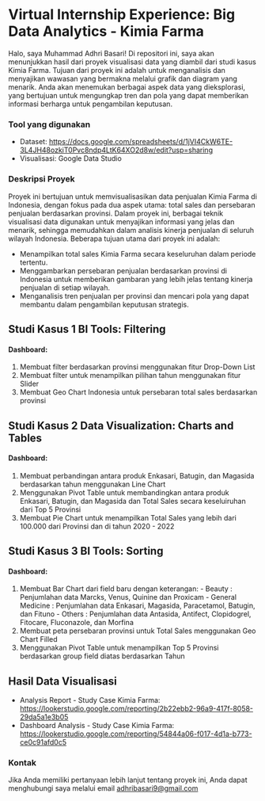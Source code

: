 # Virtual Internship Experience: Big Data Analytics - Kimia Farma
Halo, saya Muhammad Adhri Basari! Di repositori ini, saya akan menunjukkan hasil dari proyek visualisasi data yang diambil dari studi kasus Kimia Farma. Tujuan dari proyek ini adalah untuk menganalisis dan menyajikan wawasan yang bermakna melalui grafik dan diagram yang menarik. Anda akan menemukan berbagai aspek data yang dieksplorasi, yang bertujuan untuk mengungkap tren dan pola yang dapat memberikan informasi berharga untuk pengambilan keputusan.
### Tool yang digunakan
- Dataset: https://docs.google.com/spreadsheets/d/1jVI4CkW6TE-3L4JH48ozkiT0Pvc8ndp4LtK64XO2d8w/edit?usp=sharing
- Visualisasi: Google Data Studio

### Deskripsi Proyek
Proyek ini bertujuan untuk memvisualisasikan data penjualan Kimia Farma di Indonesia, dengan fokus pada dua aspek utama: total sales dan persebaran penjualan berdasarkan provinsi. Dalam proyek ini, berbagai teknik visualisasi data digunakan untuk menyajikan informasi yang jelas dan menarik, sehingga memudahkan dalam analisis kinerja penjualan di seluruh wilayah Indonesia.
Beberapa tujuan utama dari proyek ini adalah:
- Menampilkan total sales Kimia Farma secara keseluruhan dalam periode tertentu.
- Menggambarkan persebaran penjualan berdasarkan provinsi di Indonesia untuk memberikan gambaran yang lebih jelas tentang kinerja penjualan di setiap wilayah.
- Menganalisis tren penjualan per provinsi dan mencari pola yang dapat membantu dalam pengambilan keputusan strategis.

## Studi Kasus 1 BI Tools: Filtering
#### Dashboard:
1. Membuat filter berdasarkan provinsi menggunakan fitur Drop-Down List
2. Membuat filter untuk menampilkan pilihan tahun menggunakan fitur Slider
3. Membuat Geo Chart Indonesia untuk persebaran total sales berdasarkan provinsi

## Studi Kasus 2 Data Visualization: Charts and Tables
#### Dashboard:
1. Membuat perbandingan antara produk Enkasari, Batugin, dan Magasida berdasarkan tahun menggunakan Line Chart
2. Menggunakan Pivot Table untuk membandingkan antara produk Enkasari, Batugin, dan Magasida dan Total Sales secara keseluiruhan dari Top 5 Provinsi
3. Membuat Pie Chart untuk menampilkan Total Sales yang lebih dari 100.000 dari Provinsi dan di tahun 2020 - 2022

## Studi Kasus 3 BI Tools: Sorting
#### Dashboard:
1. Membuat Bar Chart dari field baru dengan keterangan:
       - Beauty : Penjumlahan data Marcks, Venus, Quinine dan Proxicam
       - General Medicine : Penjumlahan data Enkasari, Magasida, Paracetamol, Batugin, dan Fituno
       - Others : Penjumlahan data Antasida, Antifect, Clopidogrel, Fitocare, Fluconazole, dan Morfina
2. Membuat peta persebaran provinsi untuk Total Sales menggunakan Geo Chart Filled
3. Menggunakan Pivot Table untuk menampilkan Top 5 Provinsi berdasarkan group field diatas berdasarkan Tahun

## Hasil Data Visualisasi
- Analysis Report - Study Case Kimia Farma: https://lookerstudio.google.com/reporting/2b22ebb2-96a9-417f-8058-29da5a1e3b05
- Dashboard Analysis - Study Case Kimia Farma: https://lookerstudio.google.com/reporting/54844a06-f017-4d1a-b773-ce0c91afd0c5

### Kontak
Jika Anda memiliki pertanyaan lebih lanjut tentang proyek ini, Anda dapat menghubungi saya melalui email adhribasari9@gmail.com